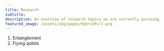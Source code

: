 ```yaml
---
title: Research
subtitle: 
description: An overview of research topics we are currently pursuing
featured_image: /assets/img/pages/HybridFull.png
---
```



1. Entanglement
2. Flying qubits

